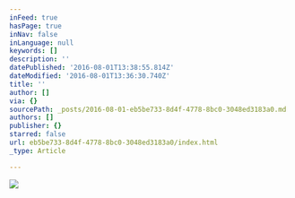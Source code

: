 ```yaml
---
inFeed: true
hasPage: true
inNav: false
inLanguage: null
keywords: []
description: ''
datePublished: '2016-08-01T13:38:55.814Z'
dateModified: '2016-08-01T13:36:30.740Z'
title: ''
author: []
via: {}
sourcePath: _posts/2016-08-01-eb5be733-8d4f-4778-8bc0-3048ed3183a0.md
authors: []
publisher: {}
starred: false
url: eb5be733-8d4f-4778-8bc0-3048ed3183a0/index.html
_type: Article

---
```

![](https://the-grid-user-content.s3-us-west-2.amazonaws.com/0432cbd7-9a0f-4022-a206-125ce3a9c3c1.jpg)
